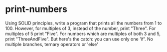 # print-numbers
Using SOLID principles, write a program that prints all the numbers from 1 to 100. However, for multiples of 3, instead of the number, print "Three". For multiples of 5 print "Five". For numbers which are multiples of both 3 and 5, print "ThreeAndFive". But here's the catch: you can use only one 'if'. No multiple branches, ternary operators or 'else'

